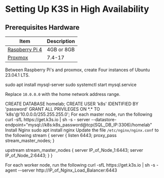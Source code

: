 # Setting Up K3S in High Availability


## Prerequisites Hardware

| Item                                                                             | Description |
|----------------------------------------------------------------------------------|-------------|
| [Raspberry Pi 4](https://www.raspberrypi.org/products/raspberry-pi-4-model-b/)   | 4GB or 8GB  |
| [Proxmox](https://www.proxmox.com/en/proxmox-ve)                                 | 7.4-17      |

Between Raspberry Pi's and proxmox, create Four instances of Ubuntu 23.04.1 LTS.


<procedure title="Configure a SQL Server">
<code-block lang="bash">
sudo apt install mysql-server
sudo systemctl start mysql.service
</code-block>

Replace ```10.0.0.0``` with the home network address range.

</procedure>

<procedure title="Create a user for K3s on the SQL Database">
<code-block>
CREATE DATABASE homelab;
CREATE USER 'k8s' IDENTIFIED BY 'password'
GRANT ALL PRIVILEGES ON *.* TO 'k8s'@'10.0.0.0/255.255.255.0';
</code-block>
</procedure>

<procedure title="Install K3S Running as Master on Two Nodes">
<step>For each master node, run the following
<code-block>
curl -sfL https://get.k3s.io | sh -s - server --datastore-endpoint="mysql://k8s:k8s_password@tcp(SQL_DB_IP:3306)/homelab"
</code-block>
</step>

</procedure>

<procedure title="Configure Nginx to load balance between the two instances.">
<step>Install Nginx
<code-block>
sudo apt install nginx
</code-block>
</step>

<step>
Update the file <code>/etc/nginx/nginx.conf</code> to the following
<code-block>
stream {
  server {
    listen 6443;
    proxy_pass stream_master_nodes;
  }

upstream stream_master_nodes {
server IP_of_Node_1:6443;
server IP_of_Node_2:6443;
}
}
</code-block>
</step>
</procedure>

<procedure title="Install K3S Running as Worker on Two Nodes">
<step>For each worker node, run the following
<code-block>
curl -sfL https://get.k3s.io | sh -s - agent --server http://IP_of_Nginx_Load_Balancer:6443
</code-block>
</step>
</procedure>

